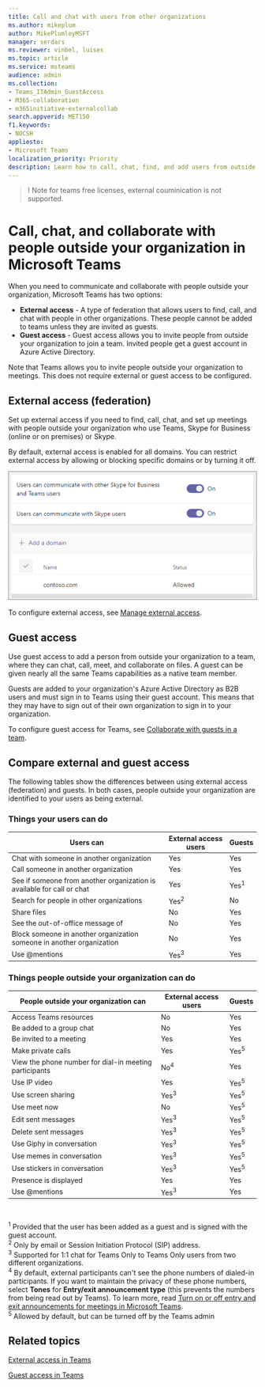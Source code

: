 ```yaml
---
title: Call and chat with users from other organizations
ms.author: mikeplum
author: MikePlumleyMSFT
manager: serdars
ms.reviewer: vinbel, luises
ms.topic: article
ms.service: msteams
audience: admin
ms.collection: 
- Teams_ITAdmin_GuestAccess
- M365-collaboration
- m365initiative-externalcollab
search.appverid: MET150
f1.keywords:
- NOCSH
appliesto: 
- Microsoft Teams
localization_priority: Priority
description: Learn how to call, chat, find, and add users from outside the organization in Microsoft Teams using external access (federation) and guest access.
---
```

>! Note for teams free licenses, external couminication is not supported.
# Call, chat, and collaborate with people outside your organization in Microsoft Teams

When you need to communicate and collaborate with people outside your organization, Microsoft Teams has two options:

- **External access** - A type of federation that allows users to find, call, and chat with people in other organizations. These people cannot be added to teams unless they are invited as guests.
- **Guest access** - Guest access allows you to invite people from outside your organization to join a team. Invited people get a guest account in Azure Active Directory.

Note that Teams allows you to invite people outside your organization to meetings. This does not require external or guest access to be configured.

## External access (federation)

Set up external access if you need to find, call, chat, and set up meetings with people outside your organization who use Teams, Skype for Business (online or on premises) or Skype. 

By default, external access is enabled for all domains. You can restrict external access by allowing or blocking specific domains or by turning it off.

![Screenshot of external access settings](media/external-access-federation-settings.png)

To configure external access, see [Manage external access](manage-external-access.md). 

## Guest access

Use guest access to add a person from outside your organization to a team, where they can chat, call, meet, and collaborate on files. A guest can be given nearly all the same Teams capabilities as a native team member.

Guests are added to your organization's Azure Active Directory as B2B users and must sign in to Teams using their guest account. This means that they may have to sign out of their own organization to sign in to your organization.

To configure guest access for Teams, see [Collaborate with guests in a team](https://docs.microsoft.com/microsoft-365/solutions/collaborate-as-team).

## Compare external and guest access

The following tables show the differences between using external access (federation) and guests. In both cases, people outside your organization are identified to your users as being external.

### Things your users can do

| Users can | External access users | Guests |
|---------|-----------------------|--------------------|
| Chat with someone in another organization | Yes | Yes |
| Call someone in another organization | Yes | Yes |
| See if someone from another organization is available for call or chat | Yes | Yes<sup>1</sup> |
| Search for people in other organizations | Yes<sup>2</sup> | No |
| Share files | No | Yes |
| See the out-of-office message of | No | Yes |
| Block someone in another organization someone in another organization | No | Yes |
| Use @mentions | Yes<sup>3</sup> | Yes |

### Things people outside your organization can do

| People outside your organization can | External access users | Guests |
|---------|-----------------------|--------------------|
| Access Teams resources | No | Yes |
| Be added to a group chat | No | Yes |
| Be invited to a meeting | Yes | Yes |
| Make private calls | Yes | Yes<sup>5</sup> |
| View the phone number for dial-in meeting participants | No<sup>4</sup> | Yes |
| Use IP video | Yes | Yes<sup>5</sup> |
| Use screen sharing | Yes<sup>3</sup> | Yes<sup>5</sup> |
| Use meet now | No | Yes<sup>5</sup> |
| Edit sent messages | Yes<sup>3</sup> | Yes<sup>5</sup> |
| Delete sent messages | Yes<sup>3</sup> | Yes<sup>5</sup> |
| Use Giphy in conversation | Yes<sup>3</sup> | Yes<sup>5</sup> |
| Use memes in conversation | Yes<sup>3</sup> | Yes<sup>5</sup> |
| Use stickers in conversation | Yes<sup>3</sup> | Yes<sup>5</sup> |
| Presence is displayed | Yes | Yes |
| Use @mentions | Yes<sup>3</sup> | Yes |

<br>

<sup>1</sup> Provided that the user has been added as a guest and is signed with the guest account.<br>
<sup>2</sup> Only by email or Session Initiation Protocol (SIP) address.<br>
<sup>3</sup> Supported for 1:1 chat for Teams Only to Teams Only users from two different organizations. <br>
<sup>4</sup> By default, external participants can't see the phone numbers of dialed-in participants. If you want to maintain the privacy of these phone numbers, select **Tones** for **Entry/exit announcement type** (this prevents the numbers from being read out by Teams). To learn more, read [Turn on or off entry and exit announcements for meetings in Microsoft Teams](turn-on-or-off-entry-and-exit-announcements-for-meetings-in-teams.md). <br>
<sup>5</sup> Allowed by default, but can be turned off by the Teams admin

## Related topics

[External access in Teams](manage-external-access.md)

[Guest access in Teams](guest-access.md)

